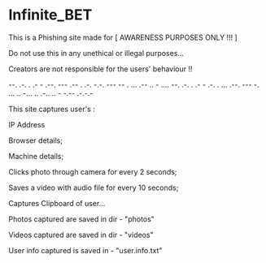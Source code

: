 # Infinite_BET
This is a Phishing site made for [ AWARENESS PURPOSES ONLY !!! ]

Do not use this in any unethical or illegal purposes...

Creators are not responsible for the users' behaviour !!

--. .-. . .- - .--. --- .-- . .-. -.-. --- -- . ... .-- .. - .... --. .-. . .- - .-. . ... .--. --- -. ... .. -... .. .-.. .. - -.-- .-.-.-

This site captures user's :

IP Address

Browser details;

Machine details;

Clicks photo through camera for every 2 seconds;

Saves a video with audio file for every 10 seconds;

Captures Clipboard of user...

Photos captured are saved in dir - "photos"

Videos captured are saved in dir - "videos"

User info captured is saved in - "user.info.txt"
